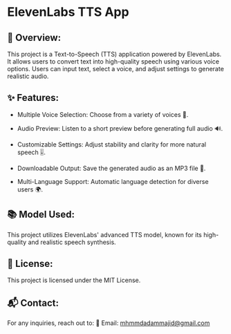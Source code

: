 # ElevenLabs TTS App

## 📌 Overview:

This project is a Text-to-Speech (TTS) application powered by ElevenLabs. It allows users to convert text into high-quality speech using various voice options. Users can input text, select a voice, and adjust settings to generate realistic audio.

## ✨ Features:

- Multiple Voice Selection: Choose from a variety of voices 🎤.

- Audio Preview: Listen to a short preview before generating full audio 🔊.

- Customizable Settings: Adjust stability and clarity for more natural speech 🎚.

- Downloadable Output: Save the generated audio as an MP3 file 💾.

- Multi-Language Support: Automatic language detection for diverse users 🌍.

## 📚 Model Used:

This project utilizes ElevenLabs' advanced TTS model, known for its high-quality and realistic speech synthesis.

## 📝 License:

This project is licensed under the MIT License.

## 📬 Contact:

For any inquiries, reach out to:
📧 Email: mhmmdadammajid@gmail.com
